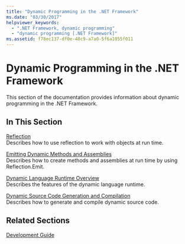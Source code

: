 ```yaml
---
title: "Dynamic Programming in the .NET Framework"
ms.date: "03/30/2017"
helpviewer_keywords: 
  - ".NET Framework, dynamic programming"
  - "dynamic programming [.NET Framework]"
ms.assetid: f78ec137-df0e-48c9-a7a0-5f6a1055f011
---
```

# Dynamic Programming in the .NET Framework
This section of the documentation provides information about dynamic programming in the .NET Framework.  
  
## In This Section  
 [Reflection](reflection.md)  
 Describes how to use reflection to work with objects at run time.  
  
 [Emitting Dynamic Methods and Assemblies](emitting-dynamic-methods-and-assemblies.md)  
 Describes how to create methods and assemblies at run time by using Reflection.Emit.  
  
 [Dynamic Language Runtime Overview](dynamic-language-runtime-overview.md)  
 Describes the features of the dynamic language runtime.  
  
 [Dynamic Source Code Generation and Compilation](dynamic-source-code-generation-and-compilation.md)  
 Describes how to generate and compile dynamic source code.  
  
## Related Sections  
 [Development Guide](../development-guide.md)  
